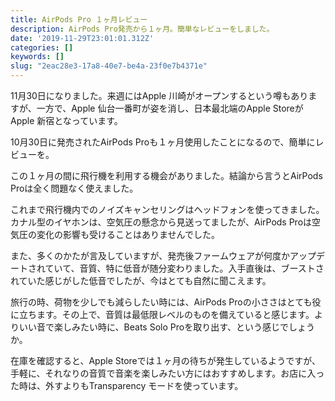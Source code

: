 ```yaml
---
title: AirPods Pro １ヶ月レビュー
description: AirPods Pro発売から１ヶ月。簡単なレビューをしました。
date: '2019-11-29T23:01:01.312Z'
categories: []
keywords: []
slug: "2eac28e3-17a8-40e7-be4a-23f0e7b4371e"
---
```

11月30日になりました。来週にはApple 川崎がオープンするという噂もありますが、一方で、Apple 仙台一番町が姿を消し、日本最北端のApple Storeが Apple 新宿となっています。

10月30日に発売されたAirPods Proも１ヶ月使用したことになるので、簡単にレビューを。

この１ヶ月の間に飛行機を利用する機会がありました。結論から言うとAirPods Proは全く問題なく使えました。

これまで飛行機内でのノイズキャンセリングはヘッドフォンを使ってきました。カナル型のイヤホンは、空気圧の懸念から見送ってましたが、AirPods Proは空気圧の変化の影響も受けることはありませんでした。

また、多くのかたが言及していますが、発売後ファームウェアが何度かアップデートされていて、音質、特に低音が随分変わりました。入手直後は、ブーストされていた感じがした低音でしたが、今はとても自然に聞こえます。

旅行の時、荷物を少しでも減らしたい時には、AirPods Proの小ささはとても役に立ちます。その上で、音質は最低限レベルのものを備えていると感じます。よりいい音で楽しみたい時に、Beats Solo Proを取り出す、という感じでしょうか。

在庫を確認すると、Apple Storeでは１ヶ月の待ちが発生しているようですが、手軽に、それなりの音質で音楽を楽しみたい方にはおすすめします。お店に入った時は、外すよりもTransparency モードを使っています。